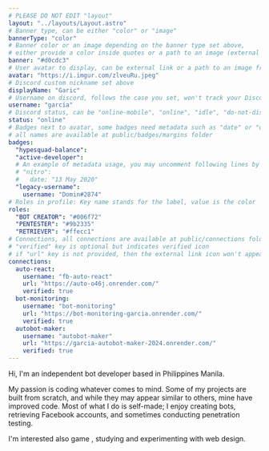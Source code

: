 ```yaml
---
# PLEASE DO NOT EDIT "layout"
layout: "../layouts/Layout.astro"
# Banner type, can be either "color" or "image"
bannerType: "color"
# Banner color or an image depending on the banner type set above,
# either provide a color inside quotes or a path to an image (external links are supported)
banner: "#d0cdc3"
# User avatar to display, can be external link or a path to an image from public folder
avatar: "https://i.imgur.com/zlveuRu.jpeg"
# Discord custom nickname set above
displayName: "Garic"
# Username on discord, follows the case you set, won't track your Discord account e.g. "Domin#2874" or "dominnya"
username: "garcia"
# Discord status, can be "online-mobile", "online", "idle", "do-not-disturb", "invisible" or "streaming"
status: "online"
# Badges next to avatar, some badges need metadata such as "date" or "username"
# all names are available at public/badges/margins folder
badges:
  "hypesquad-balance":
  "active-developer":
  # An example of metadata usage, you may uncomment following lines by removing "#":
  # "nitro":
  #   date: "13 May 2020"
  "legacy-username":
    username: "Domin#2874"
# Roles in profile: Key name stands for the label, value is the color
roles:
  "BOT CREATOR": "#006f72"
  "PENTESTER": "#9b2335"
  "RETRIEVER": "#ffecc1"
# Connections, all connections are available at public/connections folder
# "verified" key is optional but indicates verified icon
# if "url" key is not provided, then the external link icon won't appear
connections:
  auto-react:
    username: "fb-auto-react"
    url: "https://auto-o46j.onrender.com/"
    verified: true
  bot-monitoring:
    username: "bot-monitoring"
    url: "https://bot-monitoring-garcia.onrender.com/"
    verified: true
  autobot-maker:
    username: "autobot-maker"
    url: "https://garcia-autobot-maker-2024.onrender.com/"
    verified: true
---
```


<!-- Your About Me section -->

Hi, I'm an independent bot developer based in Philippines Manila.

My passion is coding whatever comes to mind. Some of my projects are built from scratch, and while they may appear similar to others, mine have improved code. Most of what I do is self-made; I enjoy creating bots, retrieving Facebook accounts, and sometimes conducting penetration testing.

I'm interested also  game , studying and experimenting with web design.
